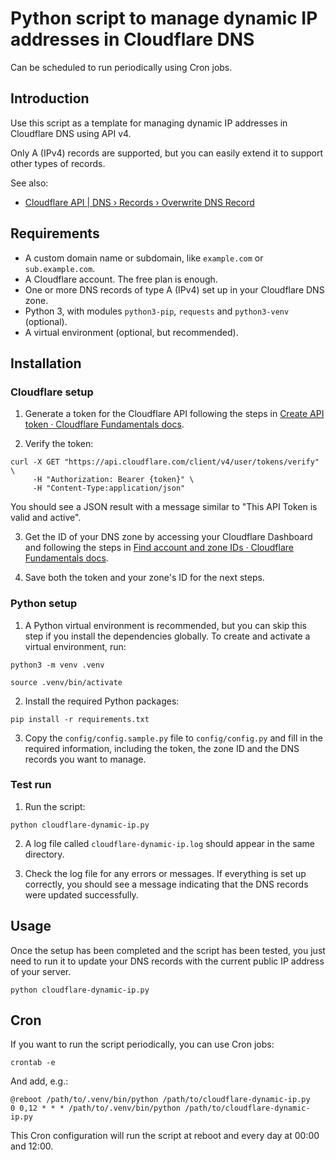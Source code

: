 # Python script to manage dynamic IP addresses in Cloudflare DNS

Can be scheduled to run periodically using Cron jobs.

## Introduction

Use this script as a template for managing dynamic IP addresses in Cloudflare DNS using API v4.

Only A (IPv4) records are supported, but you can easily extend it to support other types of records.

See also:
- [Cloudflare API | DNS › Records › Overwrite DNS Record](https://developers.cloudflare.com/api/operations/dns-records-for-a-zone-update-dns-record.)

## Requirements

- A custom domain name or subdomain, like `example.com` or `sub.example.com`.
- A Cloudflare account. The free plan is enough.
- One or more DNS records of type A (IPv4) set up in your Cloudflare DNS zone.
- Python 3, with modules `python3-pip`, `requests` and `python3-venv` (optional).
- A virtual environment (optional, but recommended).

## Installation

### Cloudflare setup

1. Generate a token for the Cloudflare API following the steps in [Create API token · Cloudflare Fundamentals docs](https://developers.cloudflare.com/fundamentals/api/get-started/create-token/).

2. Verify the token:

```shell
curl -X GET "https://api.cloudflare.com/client/v4/user/tokens/verify" \
     -H "Authorization: Bearer {token}" \
     -H "Content-Type:application/json"
```

You should see a JSON result with a message similar to "This API Token is valid and active".

3. Get the ID of your DNS zone by accessing your Cloudflare Dashboard and following the steps in [Find account and zone IDs · Cloudflare Fundamentals docs](https://developers.cloudflare.com/fundamentals/setup/find-account-and-zone-ids/).

4. Save both the token and your zone's ID for the next steps.

### Python setup

1. A Python virtual environment is recommended, but you can skip this step if you install the dependencies globally. To 
create and activate a virtual environment, run:

```shell
python3 -m venv .venv

source .venv/bin/activate
```

2. Install the required Python packages:

```shell
pip install -r requirements.txt
```

3. Copy the `config/config.sample.py` file to `config/config.py` and fill in the required information, including the
token, the zone ID and the DNS records you want to manage.

### Test run

1. Run the script:

```shell
python cloudflare-dynamic-ip.py
```

2. A log file called `cloudflare-dynamic-ip.log` should appear in the same directory.

3. Check the log file for any errors or messages. If everything is set up correctly, you should see a message indicating
that the DNS records were updated successfully.

## Usage

Once the setup has been completed and the script has been tested, you just need to run it to update your DNS records 
with the current public IP address of your server.

```shell
python cloudflare-dynamic-ip.py
```

## Cron

If you want to run the script periodically, you can use Cron jobs:

```shell
crontab -e
```

And add, e.g.:

```
@reboot /path/to/.venv/bin/python /path/to/cloudflare-dynamic-ip.py
0 0,12 * * * /path/to/.venv/bin/python /path/to/cloudflare-dynamic-ip.py
```

This Cron configuration will run the script at reboot and every day at 00:00 and 12:00.

